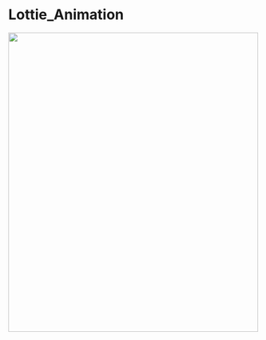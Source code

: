 # Lottie_Animation

<img src="https://user-images.githubusercontent.com/42689087/153142006-560e781e-2134-478e-b64b-a957f77bae55.gif" width=500 height=600>
